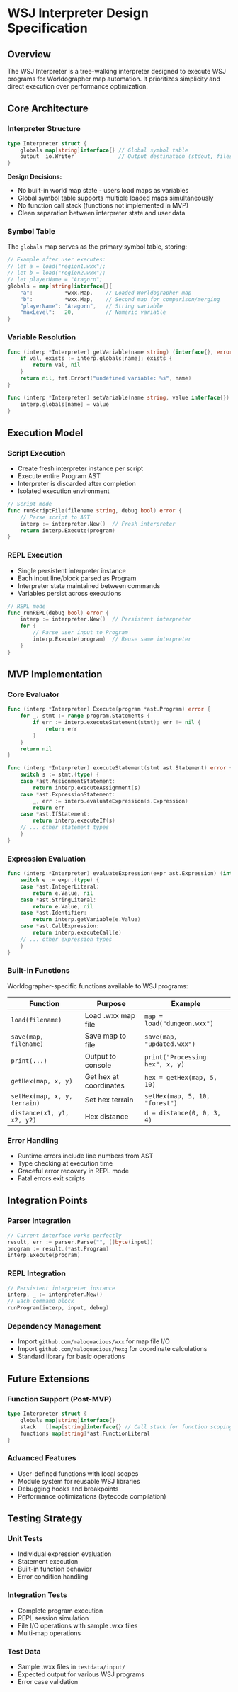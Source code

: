# WSJ Interpreter Design Specification

## Overview

The WSJ Interpreter is a tree-walking interpreter designed to execute WSJ programs for Worldographer map automation. It prioritizes simplicity and direct execution over performance optimization.

## Core Architecture

### Interpreter Structure

```go
type Interpreter struct {
    globals map[string]interface{} // Global symbol table
    output  io.Writer              // Output destination (stdout, files, etc.)
}
```

**Design Decisions:**
- No built-in world map state - users load maps as variables
- Global symbol table supports multiple loaded maps simultaneously
- No function call stack (functions not implemented in MVP)
- Clean separation between interpreter state and user data

### Symbol Table

The `globals` map serves as the primary symbol table, storing:

```go
// Example after user executes:
// let a = load("region1.wxx");
// let b = load("region2.wxx");
// let playerName = "Aragorn";
globals = map[string]interface{}{
    "a":          *wxx.Map,    // Loaded Worldographer map
    "b":          *wxx.Map,    // Second map for comparison/merging
    "playerName": "Aragorn",   // String variable
    "maxLevel":   20,          // Numeric variable
}
```

### Variable Resolution

```go
func (interp *Interpreter) getVariable(name string) (interface{}, error) {
    if val, exists := interp.globals[name]; exists {
        return val, nil
    }
    return nil, fmt.Errorf("undefined variable: %s", name)
}

func (interp *Interpreter) setVariable(name string, value interface{}) {
    interp.globals[name] = value
}
```

## Execution Model

### Script Execution
- Create fresh interpreter instance per script
- Execute entire Program AST
- Interpreter is discarded after completion
- Isolated execution environment

```go
// Script mode
func runScriptFile(filename string, debug bool) error {
    // Parse script to AST
    interp := interpreter.New()  // Fresh interpreter
    return interp.Execute(program)
}
```

### REPL Execution
- Single persistent interpreter instance
- Each input line/block parsed as Program
- Interpreter state maintained between commands
- Variables persist across executions

```go
// REPL mode
func runREPL(debug bool) error {
    interp := interpreter.New()  // Persistent interpreter
    for {
        // Parse user input to Program
        interp.Execute(program)  // Reuse same interpreter
    }
}
```

## MVP Implementation

### Core Evaluator

```go
func (interp *Interpreter) Execute(program *ast.Program) error {
    for _, stmt := range program.Statements {
        if err := interp.executeStatement(stmt); err != nil {
            return err
        }
    }
    return nil
}

func (interp *Interpreter) executeStatement(stmt ast.Statement) error {
    switch s := stmt.(type) {
    case *ast.AssignmentStatement:
        return interp.executeAssignment(s)
    case *ast.ExpressionStatement:
        _, err := interp.evaluateExpression(s.Expression)
        return err
    case *ast.IfStatement:
        return interp.executeIf(s)
    // ... other statement types
    }
}
```

### Expression Evaluation

```go
func (interp *Interpreter) evaluateExpression(expr ast.Expression) (interface{}, error) {
    switch e := expr.(type) {
    case *ast.IntegerLiteral:
        return e.Value, nil
    case *ast.StringLiteral:
        return e.Value, nil
    case *ast.Identifier:
        return interp.getVariable(e.Value)
    case *ast.CallExpression:
        return interp.executeCall(e)
    // ... other expression types
    }
}
```

### Built-in Functions

Worldographer-specific functions available to WSJ programs:

| Function | Purpose | Example |
|----------|---------|---------|
| `load(filename)` | Load .wxx map file | `map = load("dungeon.wxx")` |
| `save(map, filename)` | Save map to file | `save(map, "updated.wxx")` |
| `print(...)` | Output to console | `print("Processing hex", x, y)` |
| `getHex(map, x, y)` | Get hex at coordinates | `hex = getHex(map, 5, 10)` |
| `setHex(map, x, y, terrain)` | Set hex terrain | `setHex(map, 5, 10, "forest")` |
| `distance(x1, y1, x2, y2)` | Hex distance | `d = distance(0, 0, 3, 4)` |

### Error Handling

- Runtime errors include line numbers from AST
- Type checking at execution time
- Graceful error recovery in REPL mode
- Fatal errors exit scripts

## Integration Points

### Parser Integration
```go
// Current interface works perfectly
result, err := parser.Parse("", []byte(input))
program := result.(*ast.Program)
interp.Execute(program)
```

### REPL Integration
```go
// Persistent interpreter instance
interp, _ := interpreter.New()
// Each command block
runProgram(interp, input, debug)
```

### Dependency Management
- Import `github.com/maloquacious/wxx` for map file I/O
- Import `github.com/maloquacious/hexg` for coordinate calculations
- Standard library for basic operations

## Future Extensions

### Function Support (Post-MVP)
```go
type Interpreter struct {
    globals map[string]interface{}
    stack   []map[string]interface{} // Call stack for function scoping
    functions map[string]*ast.FunctionLiteral
}
```

### Advanced Features
- User-defined functions with local scopes
- Module system for reusable WSJ libraries
- Debugging hooks and breakpoints
- Performance optimizations (bytecode compilation)

## Testing Strategy

### Unit Tests
- Individual expression evaluation
- Statement execution
- Built-in function behavior
- Error condition handling

### Integration Tests
- Complete program execution
- REPL session simulation
- File I/O operations with sample .wxx files
- Multi-map operations

### Test Data
- Sample .wxx files in `testdata/input/`
- Expected output for various WSJ programs
- Error case validation
